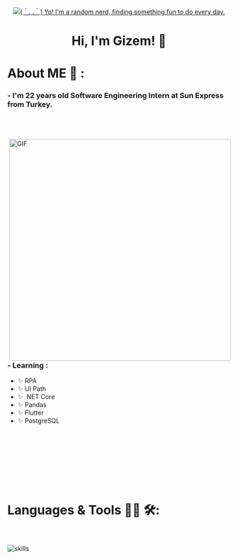 <div align="center">

[![(＾◡＾) Yo! I'm a random nerd, finding something fun to do every day.](<https://typograssy.deno.dev/api?text=(%EF%BC%BE%E2%97%A1%EF%BC%BE)%20Yo!%20I'm%20a%20random%20nerd,%20finding%20something%20fun%20to%20do%20every%20day.&speed=32&comment=>)](https://bio.link/thuanpham2311)

</div>

<div align="center">
  <h1 align="center">
    Hi, I'm Gizem! 👋 <br>
     </h1>
</div>

# About ME 💬 :

### - I'm 22 years  old Software Engineering Intern at Sun Express from Turkey.
</br>
</br>
</br>

<img hight="400" width="500" alt="GIF" align="right" src="1936.gif">
</br>
</br>

### - Learning :
- ✨ RPA
- ✨ UI Path
- ✨ .NET Core
- ✨ Pandas
- ✨ Flutter
- ✨ PostgreSQL


</br>
</br>
</br></br></br></br></br>

# Languages & Tools 👨‍💻 🛠:
</br>



![skills](https://skillicons.dev/icons?i=html,css,js,php,mysql,py,vim,md,git,bash,vscode,flutter,net,visualstudio,postgresql,java,unity,cs,dart,arduino,linux&theme=light)